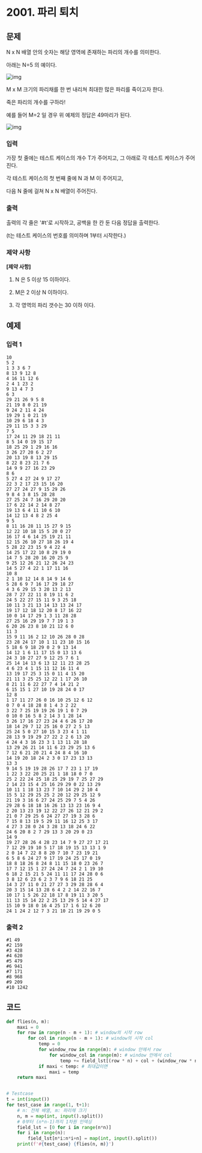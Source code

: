 # 2001. 파리 퇴치

## 문제

N x N 배열 안의 숫자는 해당 영역에 존재하는 파리의 개수를 의미한다.

아래는 N=5 의 예이다.
 

![img](https://swexpertacademy.com/main/common/fileDownload.do?downloadType=CKEditorImages&fileId=AV5P0m66AkIDFAUq)


M x M 크기의 파리채를 한 번 내리쳐 최대한 많은 파리를 죽이고자 한다.

죽은 파리의 개수를 구하라!

예를 들어 M=2 일 경우 위 예제의 정답은 49마리가 된다.
 

![img](https://swexpertacademy.com/main/common/fileDownload.do?downloadType=CKEditorImages&fileId=AV5P0reqAkMDFAUq)



### 입력

가장 첫 줄에는 테스트 케이스의 개수 T가 주어지고, 그 아래로 각 테스트 케이스가 주어진다.

각 테스트 케이스의 첫 번째 줄에 N 과 M 이 주어지고,

다음 N 줄에 걸쳐 N x N 배열이 주어진다.

### 출력

출력의 각 줄은 '#t'로 시작하고, 공백을 한 칸 둔 다음 정답을 출력한다.

(t는 테스트 케이스의 번호를 의미하며 1부터 시작한다.)

### 제약 사항

**[제약 사항]**

1. N 은 5 이상 15 이하이다.

2. M은 2 이상 N 이하이다.

3. 각 영역의 파리 갯수는 30 이하 이다.





## 예제

### 입력 1

```
10
5 2
1 3 3 6 7
8 13 9 12 8
4 16 11 12 6
2 4 1 23 2
9 13 4 7 3
6 3
29 21 26 9 5 8
21 19 8 0 21 19
9 24 2 11 4 24
19 29 1 0 21 19
10 29 6 18 4 3
29 11 15 3 3 29
7 5
17 24 11 29 18 21 11
8 5 14 0 19 15 17
18 25 29 1 29 16 16
3 26 27 20 6 2 27
20 13 19 8 13 29 15
8 22 8 23 21 7 6
14 9 9 27 16 23 29
8 6
5 27 4 27 24 9 17 27
22 3 2 17 23 15 16 20
27 27 24 27 9 15 29 26
9 8 4 3 8 15 28 28
27 25 24 7 16 29 20 20
17 6 22 14 2 14 8 27
19 13 6 4 11 10 6 10
14 12 13 4 8 2 25 4
9 5
8 11 16 28 11 15 27 9 15
12 22 10 18 15 5 20 0 27
16 17 4 6 14 25 19 21 11
12 15 26 10 27 18 26 19 4
5 28 22 23 15 9 4 22 4
14 25 17 22 10 8 29 19 0
14 7 5 28 20 16 20 25 9
9 25 12 26 21 12 26 24 23
14 5 27 4 22 1 17 11 16
10 8
2 1 10 12 14 8 14 9 14 6
5 28 6 9 7 16 17 29 18 27
4 3 6 29 15 3 20 13 2 13
28 7 27 22 11 8 19 11 6 2
24 5 22 27 15 11 9 3 25 18
10 11 3 21 13 14 13 13 24 17
19 17 12 18 12 20 8 17 16 22
10 0 14 17 29 1 3 11 28 28
27 25 16 29 19 7 7 19 1 3
6 20 26 23 8 10 21 12 6 0
11 3
15 9 11 16 2 12 10 26 28 0 28
23 28 24 17 10 1 11 23 10 15 16
5 18 6 9 18 29 0 2 9 13 14
14 12 1 6 11 17 15 0 13 13 6
24 3 10 27 27 9 12 25 7 6 1
25 14 14 13 6 13 12 11 23 28 25
4 6 23 4 1 15 11 12 16 11 4
13 19 17 25 3 15 0 11 4 15 20
21 11 3 25 25 12 22 1 17 26 10
8 21 11 6 22 27 7 4 14 21 2
6 15 15 1 27 10 19 28 24 0 17
12 8
1 17 11 27 26 0 16 10 25 12 6 12
0 7 0 4 18 28 8 1 4 3 2 22
3 22 7 25 19 19 26 19 1 0 7 29
0 10 0 16 5 8 2 14 3 1 28 14
3 26 17 16 27 23 24 4 6 26 17 20
18 14 29 7 12 25 16 0 27 2 5 13
25 24 5 0 27 10 15 3 23 4 1 11
28 13 9 19 29 27 22 2 2 6 13 20
4 24 4 3 16 23 3 1 13 11 28 18
13 29 26 21 14 11 6 23 29 25 13 6
7 12 6 21 20 21 4 24 8 4 16 10
14 19 20 18 24 2 3 0 17 23 13 13
13 3
9 14 5 19 19 28 26 17 7 23 1 17 19
1 22 3 22 20 25 21 1 18 18 0 7 0
25 2 22 24 25 18 25 29 19 7 25 27 29
2 14 23 15 4 25 16 29 29 0 22 13 29
10 11 1 18 13 23 7 10 14 29 2 10 4
15 5 12 29 25 25 2 20 12 29 25 12 9
21 19 3 16 6 27 24 25 29 7 5 4 26
29 28 6 18 18 16 26 13 13 23 16 9 4
2 20 13 23 19 12 22 27 26 12 21 29 2
21 0 7 29 25 6 24 27 27 19 3 28 6
7 15 8 13 19 5 29 11 16 12 25 3 17
4 27 3 28 0 24 3 28 13 18 24 6 22
24 6 20 8 2 7 29 13 3 20 29 0 23
14 9
19 27 28 26 4 28 23 14 7 9 27 27 17 21
7 12 29 19 10 5 17 18 19 15 13 13 1 9
2 0 14 7 22 8 8 20 7 10 7 23 19 21
6 5 8 6 24 27 9 17 19 24 25 17 0 19
18 8 18 26 8 24 8 11 15 18 0 23 26 7
17 7 12 15 1 27 24 24 7 24 2 1 19 10
6 18 2 15 21 5 24 11 11 17 24 28 0 6
3 8 12 6 23 6 2 3 7 9 6 18 21 25
14 3 27 11 0 21 27 27 3 29 28 28 6 4
20 3 15 14 13 28 6 4 2 2 14 22 16 7
10 17 1 5 26 22 18 17 8 19 11 3 20 5
11 13 15 14 22 2 25 13 29 5 14 4 27 17
15 10 9 18 0 16 4 25 17 1 6 12 6 20
24 1 24 2 12 7 3 21 10 21 19 29 0 5
```

### 출력 2

```
#1 49
#2 159
#3 428
#4 620
#5 479
#6 941
#7 171
#8 968
#9 209
#10 1242
```



## 코드

```python
def flies(n, m):
    maxi = 0
    for row in range(n - m + 1): # window의 시작 row
        for col in range(n - m + 1): # window의 시작 col
            temp = 0
            for window_row in range(m): # window 안에서 row
                for window_col in range(m): # window 안에서 col
                    temp += field_lst[(row * n) + col + (window_row * n) + window_col]
            if maxi < temp: # 최대값이면
                maxi = temp
    return maxi


# Testcase
t = int(input())
for test_case in range(1, t+1):
    # n: 전체 배열, m: 파리채 크기
    n, m = map(int, input().split())
    # 0부터 (n*n-1)까지 1차원 인덱싱
    field_lst = [0 for i in range(n*n)]
    for i in range(n):
        field_lst[n*i:n*i+n] = map(int, input().split())
    print(f'#{test_case} {flies(n, m)}')
```
